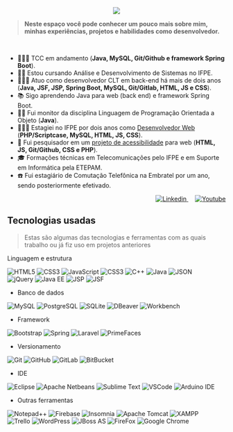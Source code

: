 <div align="center">
 <a href="https://git.io/typing-svg">
  <img src="https://readme-typing-svg.demolab.com?font=Sedgwick+Ave+Display&size=35&pause=1000&color=6DB33F&repeat=true&width=435&height=60&lines=Bem+vind%40+ao+meu+portf%C3%B3lio!"/>
 </a>
</div>

> **Neste espaço você pode conhecer um pouco mais sobre mim, minhas experiências, projetos e habilidades como desenvolvedor.**

<br/>

- 👨🏻‍💻 TCC em andamento (**Java, MySQL, Git/Github e framework Spring Boot**).
- 👨‍🎓 Estou cursando Análise e Desenvolvimento de Sistemas no IFPE.
- 👨🏻‍💻 Atuo como desenvolvedor CLT em back-end há mais de dois anos (**Java, JSF, JSP, Spring Boot, MySQL, Git/Gitlab, HTML, JS e CSS**).
- 📚 Sigo aprendendo Java para web (back end) e framework Spring Boot.
- 👨‍🏫 Fui monitor da disciplina Linguagem de Programação Orientada a Objeto (**Java**).
- 👨🏻‍💻 Estagiei no IFPE por dois anos como [Desenvolvedor Web](https://github.com/Gwolner/csmo-ambulatorial) (**PHP/Scriptcase, MySQL, HTML, JS, CSS**).
- 🔬 Fui pesquisador em um [projeto de acessibilidade](https://github.com/Gwolner/pibex-hello-moodle) para web (**HTML, JS, Git/Github, CSS e PHP**).
- 🎓 Formações técnicas em Telecomunicações pelo IFPE e em Suporte em Informática pela ETEPAM.
- ☎️ Fui estagiário de Comutação Telefônica na Embratel por um ano, sendo posteriormente efetivado.



<div align="right">
 <a href="https://www.linkedin.com/in/guilherme-wolner/" target="_blank">
  <img src="https://img.shields.io/badge/Linkedin-0273b3?logo=linkedin&logoColor=white&style=plastic" alt="Linkedin">
 </a>
 &nbsp;&nbsp;&nbsp;
 <a href="https://www.youtube.com/channel/UC06__eMGkONUkmH1U8keyUg/videos" target="_blank">
  <img src="https://img.shields.io/badge/Youtube-FF0000?logo=youtube&logoColor=white&style=plastic" alt="Youtube">
 </a>
</div>

<!-- &nbsp;&nbsp;&nbsp;
[<img src="https://raw.githubusercontent.com/Gwolner/gwolner/master/img/codepen.png" alt="Logo Codepen"/>](https://codepen.io/gwolner/pens/public)
-->

## Tecnologias usadas

> Estas são algumas das tecnologias e ferramentas com as quais trabalho ou já fiz uso em projetos anteriores

Linguagem e estrutura

<!-- ![Java](https://img.shields.io/badge/-Java-CC342D?style=flat-square&logo=coffeescript)
![HTML5](https://img.shields.io/badge/-HTML5-E34F26?style=flat-square&logo=html5&logoColor=white)
![CSS3](https://img.shields.io/badge/-CSS3-1572B6?style=flat-square&logo=css3)
![JavaScript](https://img.shields.io/badge/-JavaScript-black?style=flat-square&logo=javascript) -->

![HTML5](https://img.shields.io/badge/HTML5-E34F26?logo=html5&logoColor=white&style=plastic)
![CSS3](https://img.shields.io/badge/CSS3-1572B6?logo=css3&logoColor=white&style=plastic)
![JavaScript](https://img.shields.io/badge/JavaScript-F7DF1E?logo=javascript&logoColor=black&style=plastic)
![CSS3](https://img.shields.io/badge/PHP-777BB4?logo=php&logoColor=white&style=plastic)
![C++](https://img.shields.io/badge/C++-00599C?logo=cplusplus&logoColor=white&style=plastic)
![Java](https://img.shields.io/badge/Java-CC342D?logo=coffeescript&logoColor=white&style=plastic)
![JSON](https://img.shields.io/badge/JSON-323330?logo=json&logoColor=white&style=plastic)
<br/>
![jQuery](https://img.shields.io/badge/jQuery-0769AD?logo=jquery&logoColor=white&style=plastic)
![Java EE](https://img.shields.io/badge/Java_EE-CC342D?logo=coffeescript&logoColor=white&style=plastic)
![JSP](https://img.shields.io/badge/Java_Server_Pages-CC342D?logo=coffeescript&logoColor=white&style=plastic)
![JSF](https://img.shields.io/badge/Java_Server_Faces-CC342D?logo=coffeescript&logoColor=white&style=plastic)

<!-- ![Java](https://img.shields.io/badge/Java-323330?logo=coffeescript&logoColor=CC342D)
![HTML5](https://img.shields.io/badge/HTML5-323330?logo=html5&logoColor=E34F26)
![CSS3](https://img.shields.io/badge/CSS3-323330?logo=css3&logoColor=1572B6)
![JavaScript](https://img.shields.io/badge/JavaScript-323330?logo=javascript&logoColor=F7DF1E) -->

<!-- ![Java](https://img.shields.io/badge/Java-323330?logo=coffeescript&logoColor=FFFFFF)
![HTML5](https://img.shields.io/badge/HTML5-323330?logo=html5&logoColor=FFFFFF)
![CSS3](https://img.shields.io/badge/CSS3-323330?logo=css3&logoColor=FFFFFF)
![JavaScript](https://img.shields.io/badge/JavaScript-323330?logo=javascript&logoColor=FFFFFF) -->

- Banco de dados

![MySQL](https://img.shields.io/badge/MySQL-4479A1?logo=mysql&logoColor=white&style=plastic)
![PostgreSQL](https://img.shields.io/badge/PostgreSQL-316192?logo=postgresql&logoColor=white&style=plastic)
![SQLite](https://img.shields.io/badge/SQLite-07405E?logo=sqlite&logoColor=white&style=plastic)
![DBeaver](https://img.shields.io/badge/DBeaver-4A4A55?logo=mysql&logoColor=white&style=plastic)
![Workbench](https://img.shields.io/badge/MySQL_Workbench-4479A1?logo=mysql&logoColor=white&style=plastic)

- Framework

![Bootstrap](https://img.shields.io/badge/Bootstrap-563D7C?logo=bootstrap&logoColor=white&style=plastic)
![Spring](https://img.shields.io/badge/Spring-6DB33F?logo=spring&logoColor=white&style=plastic)
![Laravel](https://img.shields.io/badge/Laravel-FF2D20?logo=laravel&logoColor=white&style=plastic)
![PrimeFaces](https://img.shields.io/badge/PrimeFaces-005571?logo=coffeescript&logoColor=white&style=plastic)

- Versionamento

![Git](https://img.shields.io/badge/Git-E44C30?logo=git&logoColor=white&style=plastic)
![GitHub](https://img.shields.io/badge/GitHub-100000?logo=gitHub&logoColor=white&style=plastic)
![GitLab](https://img.shields.io/badge/GitLab-330F63?logo=gitlab&logoColor=white&style=plastic)
![BitBucket](https://img.shields.io/badge/BitBucket-0747a6?logo=bitbucket&logoColor=white&style=plastic)

- IDE

![Eclipse](https://img.shields.io/badge/Eclipse-2C2255?logo=eclipse&logoColor=whitee&style=plastic)
![Apache Netbeans](https://img.shields.io/badge/Apache%20Netbeans-1B6AC6?logo=apachenetbeanside&logoColor=white&style=plastic)
![Sublime Text](https://img.shields.io/badge/Sublime_Text-F15B2A?logo=sublime-text&logoColor=white&style=plastic)
![VSCode](https://img.shields.io/badge/VSCode-007ACC?logo=visual-studio-code&logoColor=white&style=plastic)
![Arduino IDE](https://img.shields.io/badge/Arduino_IDE-00979D?logo=arduino&logoColor=white&style=plastic)

- Outras ferramentas

![Notepad++](https://img.shields.io/badge/Notepad++-90E59A?logo=notepadplusplus&logoColor=black&style=plastic)
![Firebase](https://img.shields.io/badge/Firebase-FFCA28?logo=firebase&logoColor=black&style=plastic)
![Insomnia](https://img.shields.io/badge/Insomnia-4000BF?logo=insomnia&logoColor=white&style=plastic)
![Apache Tomcat](https://img.shields.io/badge/Apache_Tomcat-F8DC75?logo=apachetomcat&logoColor=black&style=plastic)
![XAMPP](https://img.shields.io/badge/XAMPP-FB7A24?logo=xampp&logoColor=white&style=plastic)
<br/>
![Trello](https://img.shields.io/badge/Trello-0052CC?logo=trello&logoColor=white&style=plastic)
![WordPress](https://img.shields.io/badge/WordPress-21759B?logo=wordpress&logoColor=white&style=plastic)
![JBoss AS](https://img.shields.io/badge/JBoss_AS-4A4A55?logo=coffeescript&logoColor=white&style=plastic)
![FireFox](https://img.shields.io/badge/FireFox-FF7139?logo=firefoxbrowser&logoColor=white&style=plastic)
![Google Chrome](https://img.shields.io/badge/Google_Chrome-4285F4?logo=googlechrome&logoColor=white&style=plastic)


<!-- [![gwolner's github stats](https://github-readme-stats.vercel.app/api?username=gwolner)](https://github.com/anuraghazra/github-readme-stats) -->
 
<!-- ![Top Langs](https://github-readme-stats.vercel.app/api/top-langs/?username=gwolner&hide=TeX&layout=compact) -->
